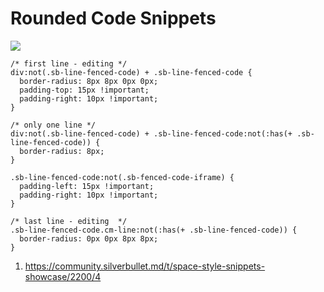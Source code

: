 
# Rounded Code Snippets
![](https://community.silverbullet.md/uploads/default/original/2X/6/660e0ae6a4321c3a1ace33cc2cab873e31c931dd.jpeg)

```space-style
/* first line - editing */
div:not(.sb-line-fenced-code) + .sb-line-fenced-code {
  border-radius: 8px 8px 0px 0px;
  padding-top: 15px !important;
  padding-right: 10px !important;
}

/* only one line */
div:not(.sb-line-fenced-code) + .sb-line-fenced-code:not(:has(+ .sb-line-fenced-code)) {
  border-radius: 8px;
}

.sb-line-fenced-code:not(.sb-fenced-code-iframe) {
  padding-left: 15px !important;
  padding-right: 10px !important;
}

/* last line - editing  */
.sb-line-fenced-code.cm-line:not(:has(+ .sb-line-fenced-code)) {
  border-radius: 0px 0px 8px 8px;
}
```

1. https://community.silverbullet.md/t/space-style-snippets-showcase/2200/4